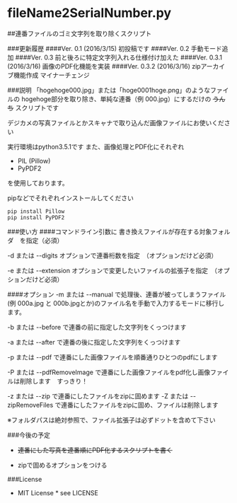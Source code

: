 # fileName2SerialNumber.py
##連番ファイルのゴミ文字列を取り除くスクリプト

###更新履歴
####Ver. 0.1 (2016/3/15)
初投稿です
####Ver. 0.2
手動モード追加
####Ver. 0.3
前と後ろに特定文字列入れる仕様付け加えた
####Ver. 0.3.1 (2016/3/16)
画像のPDF化機能を実装
####Ver. 0.3.2 (2016/3/16)
zipアーカイブ機能作成
マイナーチェンジ

###説明
「hogehoge000.jpg」または「hoge0001hoge.png」のようなファイルの
hogehoge部分を取り除き、単純な連番（例 000.jpg）にするだけの
~~うんち~~ スクリプトです

デジカメの写真ファイルとかスキャナで取り込んだ画像ファイルにお使いください

実行環境はpython3.5.1です
また、画像処理とPDF化にそれぞれ
- PIL (Pillow)
- PyPDF2

を使用しております。

pipなどでそれぞれインストールしてください

```bash:
pip install Pillow
pip install PyPDF2
```

###使い方 
####コマンドライン引数に
書き換えファイルが存在する対象フォルダ　を指定（必須）

-d または --digits オプションで連番桁数を指定　（オプションだけど必須）

-e または --extension オプションで変更したいファイルの拡張子を指定　（オプションだけど必須）


####オプション
-m または --manual で処理後、連番が被ってしまうファイル(例 000a.jpg と 000b.jpgとか)のファイル名を手動で入力するモードに移行します。

-b または --before で連番の前に指定した文字列をくっつけます

-a または --after で連番の後に指定した文字列をくっつけます

-p または --pdf で連番にした画像ファイルを順番通りひとつのpdfにします

-P または --pdfRemoveImage で連番にした画像ファイルをpdf化し画像ファイルは削除します　すっきり！

-z または --zip で連番にしたファイルをzipに固めます
-Z または --zipRemoveFiles で連番にしたファイルをzipに固め、ファイルは削除します


※フォルダパスは絶対参照で、ファイル拡張子は必ずドットを含めて下さい　　

###今後の予定
- ~~連番にした写真を連番順にPDF化するスクリプトを書く~~

- zipで固めるオプションをつける

###License
* MIT License
      * see LICENSE 
